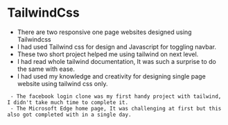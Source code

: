 # TailwindCss
- There are two responsive one page websites designed using Tailwindcss
- I had used Tailwind css for design and Javascript for toggling navbar.
- These two short project helped me using tailwind on next level.
- I had read whole tailwind documentation, It was such a surprise to do the same with ease.
- I had used my knowledge and creativity for designing single page website using tailwind css only.
  
```
 - The facebook login clone was my first handy project with tailwind, I didn't take much time to complete it.
 - The Microsoft Edge home page, It was challenging at first but this also got completed with in a single day.
```
     
